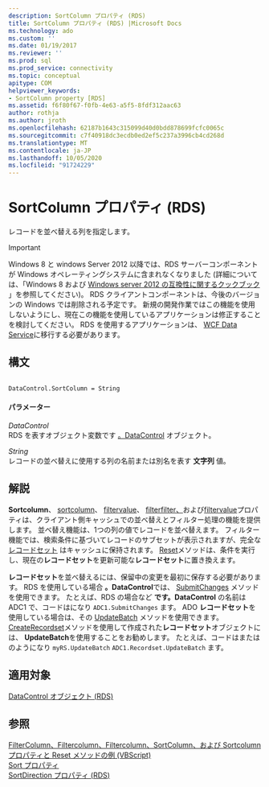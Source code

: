 ```yaml
---
description: SortColumn プロパティ (RDS)
title: SortColumn プロパティ (RDS) |Microsoft Docs
ms.technology: ado
ms.custom: ''
ms.date: 01/19/2017
ms.reviewer: ''
ms.prod: sql
ms.prod_service: connectivity
ms.topic: conceptual
apitype: COM
helpviewer_keywords:
- SortColumn property [RDS]
ms.assetid: f6f80f67-f0fb-4e63-a5f5-8fdf312aac63
author: rothja
ms.author: jroth
ms.openlocfilehash: 62187b1643c315099d40d0bdd878699fcfc0065c
ms.sourcegitcommit: c7f40918dc3ecdb0ed2ef5c237a3996cb4cd268d
ms.translationtype: MT
ms.contentlocale: ja-JP
ms.lasthandoff: 10/05/2020
ms.locfileid: "91724229"
---
```

# <a name="sortcolumn-property-rds"></a>SortColumn プロパティ (RDS)
レコードを並べ替える列を指定します。  
  
> [!IMPORTANT]
>  Windows 8 と windows Server 2012 以降では、RDS サーバーコンポーネントが Windows オペレーティングシステムに含まれなくなりました (詳細については、「Windows 8 および [Windows server 2012 の互換性に関するクックブック](https://www.microsoft.com/download/details.aspx?id=27416) 」を参照してください)。 RDS クライアントコンポーネントは、今後のバージョンの Windows では削除される予定です。 新規の開発作業ではこの機能を使用しないようにし、現在この機能を使用しているアプリケーションは修正することを検討してください。 RDS を使用するアプリケーションは、 [WCF Data Service](/dotnet/framework/wcf/)に移行する必要があります。  
  
## <a name="syntax"></a>構文  
  
```  
  
DataControl.SortColumn = String  
```  
  
#### <a name="parameters"></a>パラメーター  
 *DataControl*  
 RDS を表すオブジェクト変数です [。DataControl](./datacontrol-object-rds.md) オブジェクト。  
  
 *String*  
 レコードの並べ替えに使用する列の名前または別名を表す **文字列** 値。  
  
## <a name="remarks"></a>解説  
 **Sortcolumn**、 [sortcolumn](./sortdirection-property-rds.md)、 [filtervalue](./filtervalue-property-rds.md)、 [filterfilter、](./filtercriterion-property-rds.md)および[filtervalue](./filtercolumn-property-rds.md)プロパティは、クライアント側キャッシュでの並べ替えとフィルター処理の機能を提供します。 並べ替え機能は、1つの列の値でレコードを並べ替えます。 フィルター機能では、検索条件に基づいてレコードのサブセットが表示されますが、完全な [レコードセット](../ado-api/recordset-object-ado.md) はキャッシュに保持されます。 [Reset](./reset-method-rds.md)メソッドは、条件を実行し、現在の**レコードセット**を更新可能な**レコードセット**に置き換えます。  
  
 **レコードセット**を並べ替えるには、保留中の変更を最初に保存する必要があります。 RDS を使用している場合 **。DataControl**では、 [SubmitChanges](./submitchanges-method-rds.md) メソッドを使用できます。 たとえば、RDS の場合など **です。DataControl** の名前は ADC1 で、コードはになり `ADC1.SubmitChanges` ます。 ADO **レコードセット**を使用している場合は、その [UpdateBatch](../ado-api/updatebatch-method.md) メソッドを使用できます。 [CreateRecordset](./createrecordset-method-rds.md)メソッドを使用して作成された**レコードセット**オブジェクトには、 **UpdateBatch**を使用することをお勧めします。 たとえば、コードはまたはのようになり `myRS.UpdateBatch` `ADC1.Recordset.UpdateBatch` ます。  
  
## <a name="applies-to"></a>適用対象  
 [DataControl オブジェクト (RDS)](./datacontrol-object-rds.md)  
  
## <a name="see-also"></a>参照  
 [FilterColumn、Filtercolumn、Filtercolumn、SortColumn、および Sortcolumn プロパティと Reset メソッドの例 (VBScript)](./filter-column-criterion-value-sortcolumn-sortdirection-example-vbscript.md)   
 [Sort プロパティ](../ado-api/sort-property.md)   
 [SortDirection プロパティ (RDS)](./sortdirection-property-rds.md)
